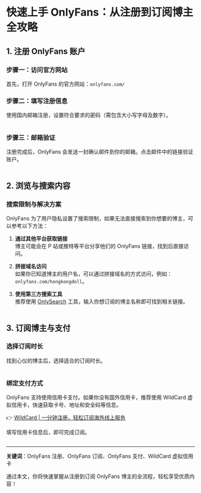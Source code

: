 # 快速上手 OnlyFans：从注册到订阅博主全攻略

## 1. 注册 OnlyFans 账户

### 步骤一：访问官方网站
首先，打开 OnlyFans 的官方网站：`onlyfans.com/`

### 步骤二：填写注册信息
使用国内邮箱注册，设置符合要求的密码（需包含大小写字母及数字）。

![注册页面](data:image/png;base64,iVBORw0KGgoAAAANSUhEUgAAAAEAAAABCAYAAAAfFcSJAAAABGdBTUEAALGPC/xhBQAAADhlWElmTU0AKgAAAAgAAYdpAAQAAAABAAAAGgAAAAAAAqACAAQAAAABAAAAAaADAAQAAAABAAAAAQAAAADa6r/EAAAAC0lEQVQIHWNgAAIAAAUAAY27m/MAAAAASUVORK5CYII=)

### 步骤三：邮箱验证
注册完成后，OnlyFans 会发送一封确认邮件到你的邮箱。点击邮件中的链接验证账户。

![邮箱验证](data:image/png;base64,iVBORw0KGgoAAAANSUhEUgAAAAEAAAABCAYAAAAfFcSJAAAABGdBTUEAALGPC/xhBQAAADhlWElmTU0AKgAAAAgAAYdpAAQAAAABAAAAGgAAAAAAAqACAAQAAAABAAAAAaADAAQAAAABAAAAAQAAAADa6r/EAAAAC0lEQVQIHWNgAAIAAAUAAY27m/MAAAAASUVORK5CYII=)

## 2. 浏览与搜索内容

### 搜索限制与解决方案
OnlyFans 为了用户隐私设置了搜索限制，如果无法直接搜索到你想要的博主，可以参考以下方法：

1. **通过其他平台获取链接**  
   博主可能会在 P 站或推特等平台分享他们的 OnlyFans 链接，找到后直接访问。

2. **拼接域名访问**  
   如果你已知道博主的用户名，可以通过拼接域名的方式访问，例如：`onlyfans.com/hongkongdoll`。

3. **使用第三方搜索工具**  
   推荐使用 [OnlySearch](onlysearch.co/) 工具，输入你想订阅的博主名称即可找到相关链接。

![搜索工具](data:image/png;base64,iVBORw0KGgoAAAANSUhEUgAAAAEAAAABCAYAAAAfFcSJAAAABGdBTUEAALGPC/xhBQAAADhlWElmTU0AKgAAAAgAAYdpAAQAAAABAAAAGgAAAAAAAqACAAQAAAABAAAAAaADAAQAAAABAAAAAQAAAADa6r/EAAAAC0lEQVQIHWNgAAIAAAUAAY27m/MAAAAASUVORK5CYII=)

## 3. 订阅博主与支付

### 选择订阅时长
找到心仪的博主后，选择适合的订阅时长。

![订阅页面](data:image/png;base64,iVBORw0KGgoAAAANSUhEUgAAAAEAAAABCAYAAAAfFcSJAAAABGdBTUEAALGPC/xhBQAAADhlWElmTU0AKgAAAAgAAYdpAAQAAAABAAAAGgAAAAAAAqACAAQAAAABAAAAAaADAAQAAAABAAAAAQAAAADa6r/EAAAAC0lEQVQIHWNgAAIAAAUAAY27m/MAAAAASUVORK5CYII=)

### 绑定支付方式
OnlyFans 支持使用信用卡支付。如果你没有国外信用卡，推荐使用 WildCard 虚拟信用卡，快速获取卡号、地址和安全码等信息。

👉 [WildCard | 一分钟注册，轻松订阅海外线上服务](https://bbtdd.com/WildCard)

填写信用卡信息后，即可完成订阅。

![支付页面](data:image/png;base64,iVBORw0KGgoAAAANSUhEUgAAAAEAAAABCAYAAAAfFcSJAAAABGdBTUEAALGPC/xhBQAAADhlWElmTU0AKgAAAAgAAYdpAAQAAAABAAAAGgAAAAAAAqACAAQAAAABAAAAAaADAAQAAAABAAAAAQAAAADa6r/EAAAAC0lEQVQIHWNgAAIAAAUAAY27m/MAAAAASUVORK5CYII=)

---

**关键词**：OnlyFans 注册、OnlyFans 订阅、OnlyFans 支付、WildCard 虚拟信用卡

通过本文，你将快速掌握从注册到订阅 OnlyFans 博主的全流程，轻松享受优质内容！